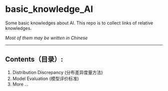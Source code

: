 # basic_knowledge_AI
Some basic knowledges about AI. This repo is to collect links of relative knowledges.

*Most of them may be written in Chinese*

--------------

## Contents（目录）:

1. Distribution Discrepancy (分布差异度量方法)
2. Model Evaluation (模型评价标准)
3. More ...
